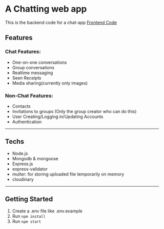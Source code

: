 # A Chatting web app
This is the backend code for a chat-app
[Frontend Code](https://github.com/NoorEid17/chat-app)

## Features

### Chat Features:
- One-on-one conversations
- Group conversations
- Realtime messaging
- Seen Receipts
- Media sharing(currently only images)

### Non-Chat Features:
- Contacts
- Invitations to groups (Only the group creator who can do this)
- User Creating/Logging in/Updating Accounts
- Authentication

---

## Techs
- Node.js
- Mongodb & mongoose
- Express.js
- express-validator
- multer: for storing uploaded file temporarily on memory
- cloudinary

---

## Getting Started
1. Create a .env file like .env.example
2. Run ```npm install```
3. Run ```npm start```